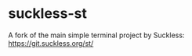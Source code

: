 # suckless-st
A fork of the main simple terminal project by Suckless: https://git.suckless.org/st/ 
